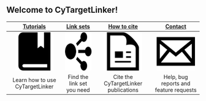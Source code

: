 ## Welcome to CyTargetLinker!

| [Tutorials](pages/tutorials) | [Link sets](pages/linksets) | [How to cite](pages/citation) | [Contact](pages/contact)  |
| :---: | :---: | :---: | :---: |
| <img src="images/tutorials-icon.png" height="100"/> | <img src="images/network-icon.png" height="100"/> | <img src="images/citation.png" height="100"/> | <img src="images/contact.png" height="100"/>
| Learn how to use CyTargetLinker | Find the link set you need |  Cite the CyTargetLinker publications | Help, bug reports and feature requests |
